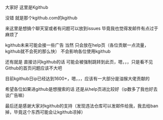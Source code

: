 大家好 这里是Kgithub

没错 就是那个kgithub.com的kgithub

来这里是想搞个聊天室或者有问题可以放到issues 毕竟我也觉得发邮件有点过于麻烦了

kgithub未来可能会接一些广告 当然 只会放在help页（各位贡献一点流量，kgithub就不会死的那么快） 不会影响各位使用kgithub

还有就是 直接访问kgithub的话 可能会被强制跳转到此页，嗯，，，只是看不见Github的首页问题应该不大吧

目前kgithub日ip已经达到1600+，嗯，，，应该有一大部分是油猴大佬贡献的

希望各位如果进github是想搜索的话 还是从help页进比较好（ip数多了我也好去谈广告嘛）

最后还是感谢大家对kgithub的支持（发现违法仓库可以发邮件给我，我去给ban掉，毕竟这个东西可能会让kgithub凉掉）

